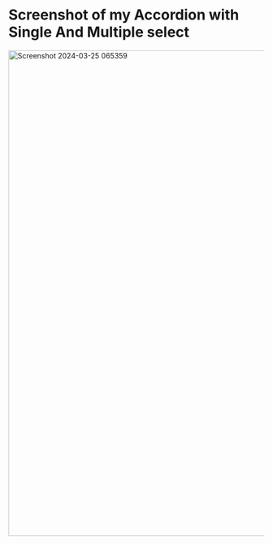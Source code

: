 # Screenshot of my Accordion with Single And Multiple select
<img width="957" alt="Screenshot 2024-03-25 065359" src="https://github.com/AravindSharma23/ReactJs---Projects/assets/86199183/dcc6b9e1-05ac-42fd-81b1-560b5479f619">
